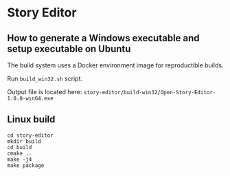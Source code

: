 # Story Editor

## How to generate a Windows executable and setup executable on Ubuntu

The build system uses a Docker environment image for reproductible builds.

Run `build_win32.sh` script.

Output file is located here: `story-editor/build-win32/Open-Story-Editor-1.0.0-win64.exe`

## Linux build

```
cd story-editor
mkdir build
cd build
cmake ..
make -j4
make package
```
